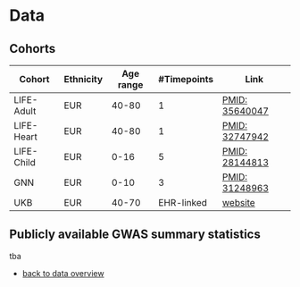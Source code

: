 # Data 

## Cohorts

| Cohort | Ethnicity | Age range | #Timepoints | Link | 
| --- | --- | --- | --- |  --- |
| LIFE-Adult | EUR | 40-80 | 1 | [PMID:  35640047](https://academic.oup.com/ije/article-lookup/doi/10.1093/ije/dyac114) |
| LIFE-Heart | EUR | 40-80 | 1 | [PMID:   32747942](https://academic.oup.com/ije/article-lookup/doi/10.1093/ije/dyaa075) |
| LIFE-Child | EUR | 0-16 | 5 | [PMID:   28144813](https://link.springer.com/article/10.1007/s10654-016-0216-9) |
| GNN | EUR | 0-10 | 3 | [PMID: 31248963](https://fn.bmj.com/content/105/2/190)
| UKB | EUR | 40-70 | EHR-linked | [website](https://ukbiobank.ac.uk)

## Publicly available GWAS summary statistics

tba

- [back to data overview](./)
